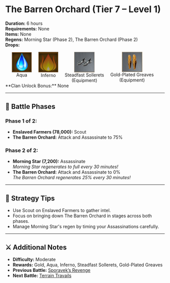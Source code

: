 # The Barren Orchard (Tier 7 – Level 1)

**Duration:** 6 hours  
**Requirements:** None  
**Items:** None  
**Regens:** Morning Star (Phase 2), The Barren Orchard (Phase 2)  
**Drops:** <div style="display:flex; gap:20px">
  <div style="display:flex; flex-direction:column; align-items:center; width:max-content;">
    <img src="../../../images/mage/aqua.png" alt="Aqua" width="64" style="cursor:pointer;" onclick="alert('Used at mage')">
    <div>Aqua</div>
  </div>
  <div style="display:flex; flex-direction:column; align-items:center; width:max-content;">
    <img src="../../../images/mage/inferno.png" alt="Inferno" width="64" style="cursor:pointer;" onclick="alert('Used at mage')">
    <div>Inferno</div>
  </div>
  <div style="display:flex; flex-direction:column; align-items:center; width:max-content;">
    <img src="../../../images/equipment/steadfast-sollerets.png" alt="Steadfast Sollerets" width="64" style="cursor:pointer;" onclick="alert('Stats: Attack: +700,000 / Defense: +1,400,000 / Spy Defense: +1,000,000')">
    <div>Steadfast Sollerets</div>
    <div>(Equipment)</div>
  </div>
  <div style="display:flex; flex-direction:column; align-items:center; width:max-content;">
    <img src="../../../images/equipment/gold-plated-greaves.png" alt="Gold-Plated Greaves" width="64" style="cursor:pointer;" onclick="alert('Stats: Defense: +12,000,000 / Spy Defense: +12,000,000')">
    <div>Gold-Plated Greaves</div>
    <div>(Equipment)</div>
  </div>
</div>
**Clan Unlock Bonus:** None

---

## 🧪 Battle Phases

### Phase 1 of 2:
- **Enslaved Farmers (78,000):** Scout  
- **The Barren Orchard:** Attack and Assassinate to 75%

### Phase 2 of 2:
- **Morning Star (7,200):** Assassinate  
  *Morning Star regenerates to full every 30 minutes!*  
- **The Barren Orchard:** Attack and Assassinate to 0%  
  *The Barren Orchard regenerates 25% every 30 minutes!*

---

## 🧭 Strategy Tips

- Use Scout on Enslaved Farmers to gather intel.  
- Focus on bringing down The Barren Orchard in stages across both phases.  
- Manage Morning Star's regen by timing your Assassinations carefully.

---

## ⚔️ Additional Notes

- **Difficulty:** Moderate  
- **Rewards:** Gold, Aqua, Inferno, Steadfast Sollerets, Gold-Plated Greaves  
- **Previous Battle:** [Sporavek’s Revenge](../tier6/sporaveks-revenge.md)  
- **Next Battle:** [Terrain Travails](terrain-travails.md)
